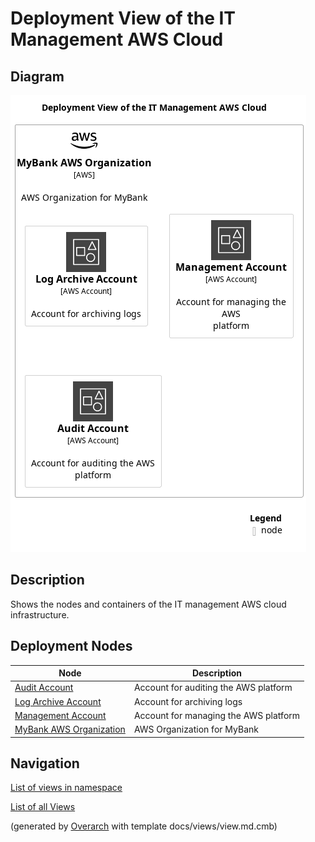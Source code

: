 # Deployment View of the IT Management AWS Cloud

## Diagram
![Deployment View of the IT Management AWS Cloud](../../../mybank/it-management/aws/deployment-view.png)

## Description
Shows the nodes and containers of the IT management AWS cloud infrastructure.

## Deployment Nodes
| Node | Description |
|---|---|
| [Audit Account](../../../mybank/it-management/aws/audit-account.md)| Account for auditing the AWS platform |
| [Log Archive Account](../../../mybank/it-management/aws/log-archive-account.md)| Account for archiving logs |
| [Management Account](../../../mybank/it-management/aws/platform-management-account.md)| Account for managing the AWS platform |
| [MyBank AWS Organization](../../../mybank/it-management/aws/mybank-aws-organization.md)| AWS Organization for MyBank |

## Navigation
[List of views in namespace](./views-in-namespace.md)

[List of all Views](../../../views.md)


(generated by [Overarch](https://github.com/soulspace-org/overarch) with template docs/views/view.md.cmb)

